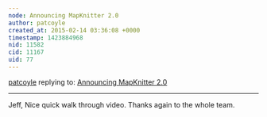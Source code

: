 ```yaml
---
node: Announcing MapKnitter 2.0
author: patcoyle
created_at: 2015-02-14 03:36:08 +0000
timestamp: 1423884968
nid: 11582
cid: 11167
uid: 77
---
```




[patcoyle](../profile/patcoyle) replying to: [Announcing MapKnitter 2.0](../notes/warren/02-13-2015/announcing-mapknitter-2-0)

----
Jeff, Nice quick walk through video. Thanks again to the whole team.
